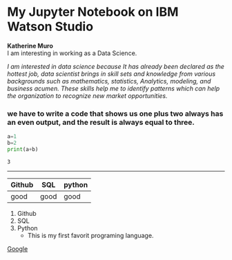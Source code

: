 # My Jupyter Notebook on IBM Watson Studio

**Katherine Muro**   
I am interesting in working as a Data Science.

*I am interested in data science because It has already been declared as the hottest job, data scientist brings in skill sets and knowledge from various backgrounds such as mathematics, statistics, Analytics, modeling, and business acumen. These skills help me to identify patterns which can help the organization to recognize new market opportunities.*

### we have to write a code that shows us one plus two always has an even output, and the result is always equal to three.



```python
a=1
b=2
print(a+b)
```

    3
    

---  
| Github   | SQL  | python  |
|---|---|---|
| good  | good  | good  |  

1. Github
2. SQL
3. Python
    - This is my first favorit programing language.    
      
[Google](https://google.com)   




```python

```
